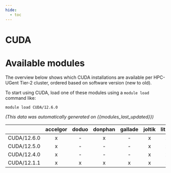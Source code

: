 ```yaml
---
hide:
  - toc
---
```


CUDA
====

# Available modules


The overview below shows which CUDA installations are available per HPC-UGent Tier-2 cluster, ordered based on software version (new to old).

To start using CUDA, load one of these modules using a `module load` command like:

```shell
module load CUDA/12.6.0
```

*(This data was automatically generated on {{modules_last_updated}})*

| |accelgor|doduo|donphan|gallade|joltik|litleo|shinx|
| :---: | :---: | :---: | :---: | :---: | :---: | :---: | :---: |
|CUDA/12.6.0|x|-|x|-|x|x|-|
|CUDA/12.5.0|x|-|-|-|x|x|-|
|CUDA/12.4.0|x|-|-|-|x|x|-|
|CUDA/12.1.1|x|x|x|x|x|x|x|
